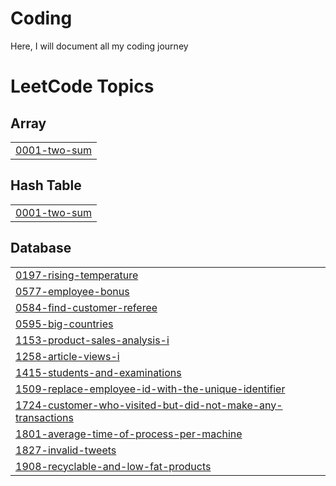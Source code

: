 # Coding
Here, I will document all my coding journey

<!---LeetCode Topics Start-->
# LeetCode Topics
## Array
|  |
| ------- |
| [0001-two-sum](https://github.com/GAURAVVVV02/Coding/tree/master/0001-two-sum) |
## Hash Table
|  |
| ------- |
| [0001-two-sum](https://github.com/GAURAVVVV02/Coding/tree/master/0001-two-sum) |
## Database
|  |
| ------- |
| [0197-rising-temperature](https://github.com/GAURAVVVV02/Coding/tree/master/0197-rising-temperature) |
| [0577-employee-bonus](https://github.com/GAURAVVVV02/Coding/tree/master/0577-employee-bonus) |
| [0584-find-customer-referee](https://github.com/GAURAVVVV02/Coding/tree/master/0584-find-customer-referee) |
| [0595-big-countries](https://github.com/GAURAVVVV02/Coding/tree/master/0595-big-countries) |
| [1153-product-sales-analysis-i](https://github.com/GAURAVVVV02/Coding/tree/master/1153-product-sales-analysis-i) |
| [1258-article-views-i](https://github.com/GAURAVVVV02/Coding/tree/master/1258-article-views-i) |
| [1415-students-and-examinations](https://github.com/GAURAVVVV02/Coding/tree/master/1415-students-and-examinations) |
| [1509-replace-employee-id-with-the-unique-identifier](https://github.com/GAURAVVVV02/Coding/tree/master/1509-replace-employee-id-with-the-unique-identifier) |
| [1724-customer-who-visited-but-did-not-make-any-transactions](https://github.com/GAURAVVVV02/Coding/tree/master/1724-customer-who-visited-but-did-not-make-any-transactions) |
| [1801-average-time-of-process-per-machine](https://github.com/GAURAVVVV02/Coding/tree/master/1801-average-time-of-process-per-machine) |
| [1827-invalid-tweets](https://github.com/GAURAVVVV02/Coding/tree/master/1827-invalid-tweets) |
| [1908-recyclable-and-low-fat-products](https://github.com/GAURAVVVV02/Coding/tree/master/1908-recyclable-and-low-fat-products) |
<!---LeetCode Topics End-->